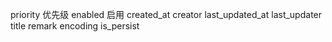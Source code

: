 priority 优先级
enabled 启用
created_at
creator
last_updated_at
last_updater 
title
remark
encoding
is_persist
